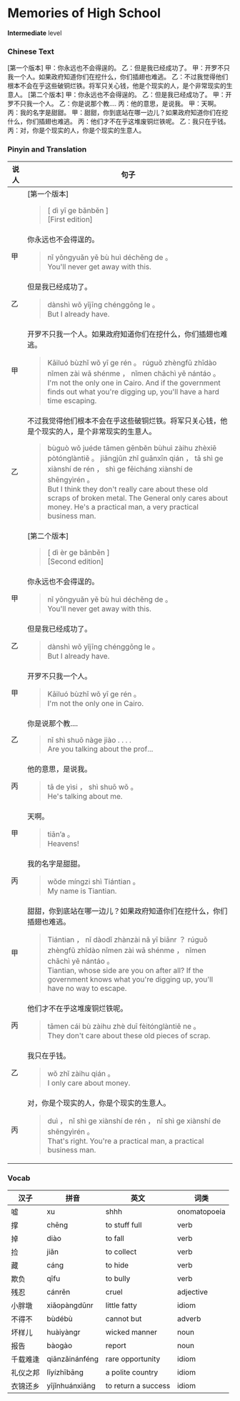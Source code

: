 # Memories of High School
**Intermediate** level
### Chinese Text
[第一个版本]
甲：你永远也不会得逞的。
乙：但是我已经成功了。
甲：开罗不只我一个人。如果政府知道你们在挖什么，你们插翅也难逃。
乙：不过我觉得他们根本不会在乎这些破铜烂铁。将军只关心钱，他是个现实的人，是个非常现实的生意人。
[第二个版本]
甲：你永远也不会得逞的。
乙：但是我已经成功了。
甲：开罗不只我一个人。
乙：你是说那个教....
丙：他的意思，是说我。
甲：天啊。
丙：我的名字是甜甜。
甲：甜甜，你到底站在哪一边儿？如果政府知道你们在挖什么，你们插翅也难逃。
丙：他们才不在乎这堆废铜烂铁呢。
乙：我只在乎钱。
丙：对，你是个现实的人，你是个现实的生意人。

### Pinyin and Translation
|说人|句子|
|----|----|
||[第一个版本]<blockquote>[ dì  yī ge bǎnběn ]<br />[First edition]</blockquote>|
|甲|你永远也不会得逞的。<blockquote>nǐ yǒngyuǎn yě bù huì déchěng de 。<br />You'll never get away with this.</blockquote>|
|乙|但是我已经成功了。<blockquote>dànshì wǒ yǐjīng chénggōng le 。<br />But I already have.</blockquote>|
|甲|开罗不只我一个人。如果政府知道你们在挖什么，你们插翅也难逃。<blockquote>Kāiluó bùzhǐ wǒ yī ge rén 。 rúguǒ zhèngfǔ zhīdào nǐmen zài wā shénme ， nǐmen chāchì yě nántáo 。<br />I'm not the only one in Cairo. And if the government finds out what you're digging up, you'll have a hard time escaping.</blockquote>|
|乙|不过我觉得他们根本不会在乎这些破铜烂铁。将军只关心钱，他是个现实的人，是个非常现实的生意人。<blockquote>bùguò wǒ juéde tāmen gēnběn bùhuì zàihu zhèxiē pòtónglàntiě 。 jiāngjūn zhǐ guānxīn qián ， tā shì ge xiànshí de rén ， shì ge fēicháng xiànshí de shēngyìrén 。<br />But I think they don't really care about these old scraps of broken metal. The General only cares about money. He's a practical man, a very practical business man.</blockquote>|
||[第二个版本]<blockquote>[ dì  èr ge bǎnběn ]<br />[Second edition]</blockquote>|
|甲|你永远也不会得逞的。<blockquote>nǐ yǒngyuǎn yě bù huì déchěng de 。<br />You'll never get away with this.</blockquote>|
|乙|但是我已经成功了。<blockquote>dànshì wǒ yǐjīng chénggōng le 。<br />But I already have.</blockquote>|
|甲|开罗不只我一个人。<blockquote>Kāiluó bùzhǐ wǒ yī ge rén 。<br />I'm not the only one in Cairo.</blockquote>|
|乙|你是说那个教....<blockquote>nǐ shì shuō nàge jiào . . . .<br />Are you talking about the prof...</blockquote>|
|丙|他的意思，是说我。<blockquote>tā de yìsi ， shì shuō wǒ 。<br />He's talking about me.</blockquote>|
|甲|天啊。<blockquote>tiān’a 。<br />Heavens!</blockquote>|
|丙|我的名字是甜甜。<blockquote>wǒde míngzi shì Tiántian 。<br />My name is Tiantian.</blockquote>|
|甲|甜甜，你到底站在哪一边儿？如果政府知道你们在挖什么，你们插翅也难逃。<blockquote>Tiántian ， nǐ dàodǐ zhànzài nǎ yī biānr ？ rúguǒ zhèngfǔ zhīdào nǐmen zài wā shénme ， nǐmen chāchì yě nántáo 。<br />Tiantian, whose side are you on after all? If the government knows what you're digging up, you'll have no way to escape.</blockquote>|
|丙|他们才不在乎这堆废铜烂铁呢。<blockquote>tāmen cái bù zàihu zhè duī fèitónglàntiě ne 。<br />They don't care about these old pieces of scrap.</blockquote>|
|乙|我只在乎钱。<blockquote>wǒ zhǐ zàihu qián 。<br />I only care about money.</blockquote>|
|丙|对，你是个现实的人，你是个现实的生意人。<blockquote>duì ， nǐ shì ge xiànshí de rén ， nǐ shì ge xiànshí de shēngyìrén 。<br />That's right. You're a practical man, a practical business man.</blockquote>|
### Vocab
|汉子|拼音|英文|词类|
|----|----|----|----|
|嘘|xu|shhh|onomatopoeia|
|撑|chēng|to stuff full|verb|
|掉|diào|to fall|verb|
|捡|jiǎn|to collect|verb|
|藏|cáng|to hide|verb|
|欺负|qīfu|to bully|verb|
|残忍|cánrěn|cruel|adjective|
|小胖墩|xiǎopàngdūnr|little fatty|idiom|
|不得不|bùdébù|cannot but|adverb|
|坏样儿|huàiyàngr|wicked manner|noun|
|报告|bàogào|report|noun|
|千载难逢|qiānzǎinánféng|rare opportunity|idiom|
|礼仪之邦|lǐyízhībāng|a polite country|idiom|
|衣锦还乡|yījǐnhuánxiāng|to return a success|idiom|